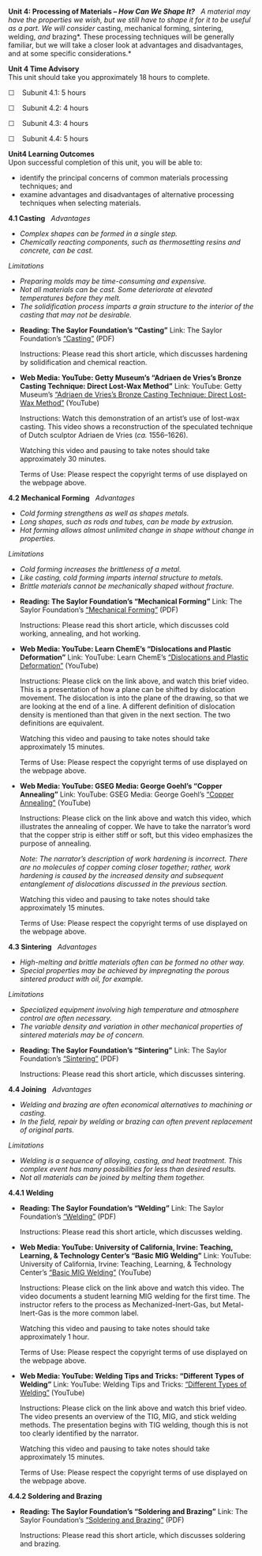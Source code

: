 **Unit 4: Processing of Materials – *How Can We Shape It?*** <span
id="4"></span> 
*A material may have the properties we wish, but we still have to shape
it for it to be useful as a part. We will consider* casting, mechanical
forming, sintering, welding, *and* brazing*. These processing techniques
will be generally familiar, but we will take a closer look at advantages
and disadvantages, and at some specific considerations.*

**Unit 4 Time Advisory**  
This unit should take you approximately 18 hours to complete.  
  
 ☐    Subunit 4.1: 5 hours  
  
 ☐    Subunit 4.2: 4 hours  
  
 ☐    Subunit 4.3: 4 hours  
  
 ☐    Subunit 4.4: 5 hours

**Unit4 Learning Outcomes**  
Upon successful completion of this unit, you will be able to:
-   identify the principal concerns of common materials processing
    techniques; and
-   examine advantages and disadvantages of alternative processing
    techniques when selecting materials.

**4.1 Casting** <span id="4.1"></span> 
*Advantages*

-   *Complex shapes can be formed in a single step.*
-   *Chemically reacting components, such as thermosetting resins and
    concrete, can be cast.*

*Limitations*
-   *Preparing molds may be time-consuming and expensive.*
-   *Not all materials can be cast. Some deteriorate at elevated
    temperatures before they melt.*
-   *The solidification process imparts a grain structure to the
    interior of the casting that may not be desirable.*

<!-- -->

-   **Reading: The Saylor Foundation’s “Casting”**
    Link: The Saylor
    Foundation’s [“Casting”](https://resources.saylor.org/archived/wp-content/uploads/2013/01/ME203-4.1-Casting.pdf) (PDF)  
      
     Instructions: Please read this short article, which discusses
    hardening by solidification and chemical reaction.

-   **Web Media: YouTube: Getty Museum’s “Adriaen de Vries’s Bronze
    Casting Technique: Direct Lost-Wax Method”**
    Link: YouTube: Getty Museum’s [“Adriaen de Vries’s Bronze Casting
    Technique: Direct Lost-Wax
    Method”](http://www.youtube.com/watch?v=JiofOv18o2M) (YouTube)  
      
     Instructions: Watch this demonstration of an artist’s use of
    lost-wax casting. This video shows a reconstruction of the
    speculated technique of Dutch sculptor Adriaen de Vries (*ca.*
    1556–1626).  
      
     Watching this video and pausing to take notes should take
    approximately 30 minutes.  
      
     Terms of Use: Please respect the copyright terms of use displayed
    on the webpage above.

**4.2 Mechanical Forming** <span id="4.2"></span> 
*Advantages*

-   *Cold forming strengthens as well as shapes metals.*
-   *Long shapes, such as rods and tubes, can be made by extrusion.*
-   *Hot forming allows almost unlimited change in shape without change
    in properties.*

*Limitations*  
-   *Cold forming increases the brittleness of a metal.*
-   *Like casting, cold forming imparts internal structure to metals.*
-   *Brittle materials cannot be mechanically shaped without fracture.*

<!-- -->

-   **Reading: The Saylor Foundation’s “Mechanical Forming”**
    Link: The Saylor Foundation’s [“Mechanical
    Forming”](https://resources.saylor.org/archived/wp-content/uploads/2013/01/ME203-4.2-Mechanical-Forming.pdf) (PDF)  
      
     Instructions: Please read this short article, which discusses cold
    working, annealing, and hot working.

-   **Web Media: YouTube: Learn ChemE’s “Dislocations and Plastic
    Deformation”**
    Link: YouTube: Learn ChemE’s [“Dislocations and Plastic
    Deformation”](http://www.youtube.com/watch?v=cpvTwYAUeA8&feature=related)
    (YouTube)  
      
     Instructions: Please click on the link above, and watch this brief
    video. This is a presentation of how a plane can be shifted by
    dislocation movement. The dislocation is into the plane of the
    drawing, so that we are looking at the end of a line. A different
    definition of dislocation density is mentioned than that given in
    the next section. The two definitions are equivalent.  
      
     Watching this video and pausing to take notes should take
    approximately 15 minutes.  
      
     Terms of Use: Please respect the copyright terms of use displayed
    on the webpage above.

-   **Web Media: YouTube: GSEG Media: George Goehl’s “Copper
    Annealing”**
    Link: YouTube: GSEG Media: George Goehl’s [“Copper
    Annealing”](http://www.youtube.com/watch?v=3jSz11lz8MA) (YouTube)  
      
     Instructions: Please click on the link above and watch this video,
    which illustrates the annealing of copper. We have to take the
    narrator’s word that the copper strip is either stiff or soft, but
    this video emphasizes the purpose of annealing.  
      
     *Note: The narrator’s description of work hardening is incorrect.
    There are no molecules of copper coming closer together; rather,
    work hardening is caused by the increased density and subsequent
    entanglement of dislocations discussed in the previous section.*  
      
     Watching this video and pausing to take notes should take
    approximately 15 minutes.  
      
     Terms of Use: Please respect the copyright terms of use displayed
    on the webpage above.

**4.3 Sintering** <span id="4.3"></span> 
*Advantages*

-   *High-melting and brittle materials often can be formed no other
    way.*
-   *Special properties may be achieved by impregnating the porous
    sintered product with oil, for example.*

*Limitations*
-   *Specialized equipment involving high temperature and atmosphere
    control are often necessary.*
-   *The variable density and variation in other mechanical properties
    of sintered materials may be of concern.*

<!-- -->

-   **Reading: The Saylor Foundation’s “Sintering”**
    Link: The Saylor
    Foundation’s [“Sintering”](https://resources.saylor.org/archived/wp-content/uploads/2013/01/ME203-4.3-Sintering.pdf) (PDF)  
      
     Instructions: Please read this short article, which discusses
    sintering.

**4.4 Joining** <span id="4.4"></span> 
*Advantages*

-   *Welding and brazing are often economical alternatives to machining
    or casting.*
-   *In the field, repair by welding or brazing can often prevent
    replacement of original parts.*

*Limitations*
-   *Welding is a sequence of alloying, casting, and heat treatment.
    This complex event has many possibilities for less than desired
    results.*
-   *Not all materials can be joined by melting them together.*

**4.4.1 Welding** <span id="4.4.1"></span> 
-   **Reading: The Saylor Foundation’s “Welding”**
    Link: The Saylor
    Foundation’s [“Welding”](https://resources.saylor.org/archived/wp-content/uploads/2013/01/ME203-4.4.1-Welding.pdf) (PDF)  
      
     Instructions: Please read this short article, which discusses
    welding.

-   **Web Media: YouTube: University of California, Irvine: Teaching,
    Learning, & Technology Center’s “Basic MIG Welding”**
    Link: YouTube: University of California, Irvine: Teaching, Learning,
    & Technology Center’s [“Basic MIG
    Welding”](http://www.youtube.com/watch?v=lzBGZaS1apw&feature=player_detailpage)
    (YouTube)  
      
     Instructions: Please click on the link above and watch this video.
    The video documents a student learning MIG welding for the first
    time. The instructor refers to the process as Mechanized-Inert-Gas,
    but Metal-Inert-Gas is the more common label.  
      
     Watching this video and pausing to take notes should take
    approximately 1 hour.  
      
     Terms of Use: Please respect the copyright terms of use displayed
    on the webpage above.

-   **Web Media: YouTube: Welding Tips and Tricks: “Different Types of
    Welding”**
    Link: YouTube: Welding Tips and Tricks: [“Different Types of
    Welding”](http://www.youtube.com/watch?v=qZv6DCxTfXI) (YouTube)  
      
     Instructions: Please click on the link above and watch this brief
    video. The video presents an overview of the TIG, MIG, and stick
    welding methods. The presentation begins with TIG welding, though
    this is not too clearly identified by the narrator.  
      
     Watching this video and pausing to take notes should take
    approximately 15 minutes.  
      
     Terms of Use: Please respect the copyright terms of use displayed
    on the webpage above.

**4.4.2 Soldering and Brazing** <span id="4.4.2"></span> 
-   **Reading: The Saylor Foundation’s “Soldering and Brazing”**
    Link: The Saylor Foundation’s [“Soldering and
    Brazing”](https://resources.saylor.org/archived/wp-content/uploads/2013/01/ME203-4.4.2-Soldering-and-Brazing.pdf) (PDF)  
      
     Instructions: Please read this short article, which discusses
    soldering and brazing.


